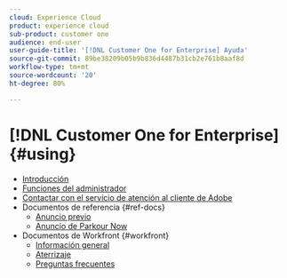 ```yaml
---
cloud: Experience Cloud
product: experience cloud
sub-product: customer one
audience: end-user
user-guide-title: '[!DNL Customer One for Enterprise] Ayuda'
source-git-commit: 89be38209b05b9b836d4487b31cb2e761b8aaf8d
workflow-type: tm+mt
source-wordcount: '20'
ht-degree: 80%

---
```



# [!DNL Customer One for Enterprise] {#using}

+ [Introducción](home.md)
+ [Funciones del administrador](admin-roles.md)
+ [Contactar con el servicio de atención al cliente de Adobe](customer-care.md)
+ Documentos de referencia {#ref-docs}
   + [Anuncio previo](intro-customer-support.md)
   + [Anuncio de Parkour Now](parkour-now.md)
+ Documentos de Workfront {#workfront}
   + [Información general](overview.md)
   + [Aterrizaje](landing.md)
   + [Preguntas frecuentes](faq.md)
